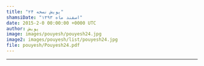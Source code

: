 ```yaml
---
title: "پویش نسخه ۲۴"
shamsiDate: "اسفند ماه ۱۳۹۳"
date: 2015-2-0 00:00:00 +0000 UTC
author: پویش
image: images/pouyesh/pouyesh24.jpg
image2: images/pouyesh/list/pouyesh24.jpg
file: pouyesh/Pouyesh24.pdf
---
```



----
